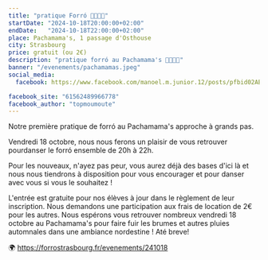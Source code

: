 ```yaml
---
title: "pratique Forró 💃🇧🇷🕺"
startDate: "2024-10-18T20:00:00+02:00"
endDate:   "2024-10-18T22:00:00+02:00"
place: Pachamama's, 1 passage d'Osthouse
city: Strasbourg
price: gratuit (ou 2€)
description: "pratique forró au Pachamama's 💃🇧🇷🕺"
banner: "/evenements/pachamamas.jpeg"
social_media:
  facebook: https://www.facebook.com/manoel.m.junior.12/posts/pfbid02AB5QMVHpUmnPmC12W4e8cyj4r1eW17KERBCkBaLxwACgwurpQfUtnP8XavRbQf5wl

facebook_site: "61562489966778"
facebook_author: "topmoumoute"
---
```


Notre première pratique de forró au Pachamama's approche à grands pas.

Vendredi 18 octobre, nous nous ferons un plaisir de vous retrouver pourdanser le forró ensemble de 20h à 22h.

Pour les nouveaux, n'ayez pas peur, vous aurez déjà des bases d'ici là et nous nous tiendrons à disposition pour vous encourager et pour danser avec vous si vous le souhaitez !

L'entrée est gratuite pour nos élèves à jour dans le règlement de leur inscription. Nous demandons une participation aux frais de location de 2€ pour les autres. 
Nous espérons vous retrouver nombreux vendredi 18 octobre au Pachamama's pour faire fuir les brumes et autres pluies automnales dans une ambiance nordestine !
Até breve!

🌍 https://forrostrasbourg.fr/evenements/241018

